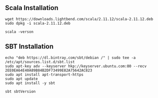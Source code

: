 ## Scala Installation

    wget https://downloads.lightbend.com/scala/2.11.12/scala-2.11.12.deb
    sudo dpkg -i scala-2.11.12.deb

    scala -verson
    
## SBT Installation

    echo "deb https://dl.bintray.com/sbt/debian /" | sudo tee -a /etc/apt/sources.list.d/sbt.list
    sudo apt-key adv --keyserver hkp://keyserver.ubuntu.com:80 --recv 2EE0EA64E40A89B84B2DF73499E82A75642AC823
    sudo apt install apt-transport-https
    sudo apt update
    sudo apt install -y sbt

    sbt sbtVersion